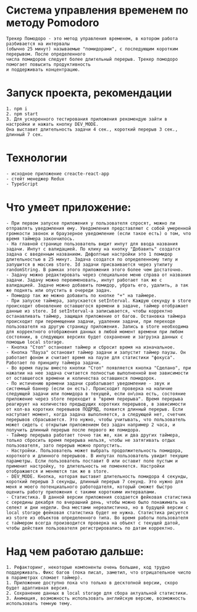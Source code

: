 # Система управления временем по методу Pomodoro
    Трекер Помодоро - это метод управления временем, в котором работа разбивается на интервалы 
    (обычно 25 минут) называемые "помидорами", с последующим коротким перерывом. После определенного 
    числа помидоров следует более длительный перерыв. Трекер помодоро помогает повысить продуктивность 
    и поддерживать концентрацию.
# Запуск проекта, рекомендации
    1. npm i
    2. npm start
    3. Для ускоренного тестирования приложения рекомендую зайти в настройки и нажать кнопку DEV_MODE.
    Она выставит длительность задачи 4 сек., короткий перерыв 3 сек., длинный 7 сек.
# Технологии
    - исходное приложение creacte-react-app
    - стейт менеджер Redux
    - TypeScript
# Что умеет приложение:
    - При первом запуске приложения у пользователя спросят, можно ли отправлять уведомления ему. Уведомления представляют с собой умеренной громкости звонок и браузерное уведомление (если такое есть) о том, что время таймера закончилось.
    - На главной странице пользователь видит инпут для ввода названия задачи. Инпут с валидацией. По клику на кнопку "Добавить" создатся задача с введенным названием. Дефолтные настройки это 1 помидор длительностью в 25 минут. Задача создатся по определенному типу и запушится в массив store. Id задачи присваивается через утилиту randomString. В рамках этого приложения этого более чем достаточно.
    - Задачу можно редактировать через специальное меню справа от названия задачи. Задачу можно переименовать, инпут работает так же с валидацией. Задаче можно добавить помидор, убрать его, удалить, а так же поднять или опустить в очереди задач.
    - Помидор так же можно добавить по кнопке "+" на таймере.
    - При запуске таймера, запускается setInterval. Каждую секунду в store происходит обновление оставшегося времени в задаче, таймер отображает данные из store. Id setInterval-а записывается, чтобы корректно останавливать таймер, защищая приложение от багов. Остановка таймера происходит при перемещении задачи, удалении задачи, при переходе пользователя на другую страницу приложения. Запись в store необходима для корректного отображения данных в любой момент времени при любом состоянии, в следующих версиях будет сохранение и загрузка данных с помощью local storage.
    - Кнопка "Стоп" остановит таймер и сбросит время на изначальное.
    - Кнопка "Пауза" остановит таймер задачи и запустит таймер паузы. Он работает фоном и считает время на паузе для статистики "фокуса". Работает по принципу таймера задачи.
    - Во время паузы вместо кнопки "Стоп" появляется кнопка "Сделано", при нажатии на нее задача считается полностью выполненной вне зависимости от оставшегося времени и количества оставшихся помидорок.
    - По истичению времени задачи срабатывает уведомление - звук и системный баннер (если он есть). Происходит проверка на наличие следующей задачи или помидора в текущей, если он\она есть, состояние приложение через store переходит в "время перерыва". Время перерыва реагирует на количество предыдущих коротких перерывов, в зависимости от кол-ва коротких перевывов ПОДРЯД, появится длинный перерыв. Если наступает момент, когда задача выполняется, а следующей нет, счетчик перерывов сбрасывается. Это нужно, чтобы учитывать, что пользователь может сидеть с открытым приложением без задач например 2 часа, и получить длинный перерыв после первого же помидора.
    - Таймер перерыва работает точно так же, как и два других таймера, только сбросить время перерыва нельзя, чтобы не затягивать отдых пользователя, зато перерыв можно пропустить.
    - Настройки. Пользователь может выбрать продолжительность помидора, короткого и длинного перерывов. В инпутах пользователь увидит текущие параметры. Если пользователь поставит 0 или оставит поле пустым и применит настройку, то длительность не поменяется. Настройки отображаются и меняются так же в store.
    - DEV_MODE. Кнопка, которая выставит длительность помидора 4 секунды, короткий перерыв 3 секунды, длинный перерыв 7 секунд. Это нужно для меня и моего потенциального работодателя, который сможет быстро оценить работу приложения с такими короткими интервалами.
    - Статистика. В данной версии приложения создается фейковая статистика с середины декабря по вчерашний день, чтобы можно было понажимать на селект и дни недели. Она местами нереалистична, но в будущей версии с local storage фейковая статистика будет не нужна. Статистика рисуется из store из объектов определенного типа. Во время работы пользователя с таймером всегда производится проверка на объект с текущей датой, чтобы действия пользователя регистрировались по датам корректно.
# Над чем работаю дальше:
    1. Рефакторинг, некоторые компоненты очень большие, код трудно поддерживать. Фикс багов (пока писал, заметил, что отрицательное число в параметрах сломает таймер).
    1. Приложение доступно пока что только в десктопной версии, скоро будет адаптивная версия.
    2. Сохранение данных в local storage для сбора актуальной статистики.
    3. Анимация, возможность использовать английскую версию, возможность использовать темную тему.
